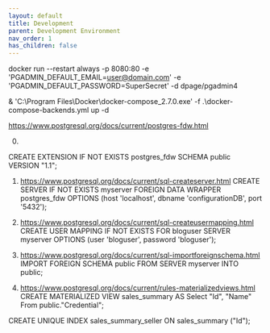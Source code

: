 ```yaml
---
layout: default
title: Development
parent: Development Environment
nav_order: 1
has_children: false
---
```


docker run --restart always -p 8080:80 -e 'PGADMIN_DEFAULT_EMAIL=user@domain.com' -e 'PGADMIN_DEFAULT_PASSWORD=SuperSecret' -d dpage/pgadmin4


& 'C:\Program Files\Docker\docker-compose_2.7.0.exe' -f .\docker-compose-backends.yml up -d


https://www.postgresql.org/docs/current/postgres-fdw.html

0)
CREATE EXTENSION IF NOT EXISTS postgres_fdw
    SCHEMA public
    VERSION "1.1";

1) https://www.postgresql.org/docs/current/sql-createserver.html
CREATE SERVER IF NOT EXISTS myserver FOREIGN DATA WRAPPER postgres_fdw OPTIONS (host 'localhost', dbname 'configurationDB', port '5432');

2) https://www.postgresql.org/docs/current/sql-createusermapping.html
CREATE USER MAPPING IF NOT EXISTS FOR bloguser SERVER myserver OPTIONS (user 'bloguser', password 'bloguser');

3) https://www.postgresql.org/docs/current/sql-importforeignschema.html
IMPORT FOREIGN SCHEMA public
    FROM SERVER myserver INTO public;

4) https://www.postgresql.org/docs/current/rules-materializedviews.html
CREATE MATERIALIZED VIEW sales_summary AS
Select
	"Id",
	"Name"
From public."Credential";

CREATE UNIQUE INDEX sales_summary_seller
  ON sales_summary ("Id");

